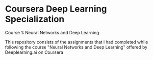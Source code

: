 # Coursera Deep Learning Specialization
Course 1: Neural Networks and Deep Learning

This repository consists of the assignments that I had completed while following the course "Neural Networks and Deep Learning" offered by Deeplearning.ai on Coursera
